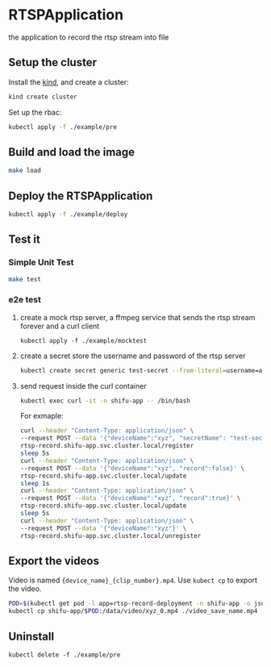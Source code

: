 # RTSPApplication
the application to record the rtsp stream into file

## Setup the cluster

Install the [kind](https://kind.sigs.k8s.io/docs/user/quick-start/#installation), and create a cluster:

```bash
kind create cluster
```

Set up the rbac:

```bash
kubectl apply -f ./example/pre
```

## Build and load the image

```bash
make load
```

## Deploy the RTSPApplication

```bash
kubectl apply -f ./example/deploy
```

## Test it

### Simple Unit Test

```bash
make test
```

### e2e test

1. create a mock rtsp server, a ffmpeg service that sends the rtsp stream forever and a curl client

   ```ba
   kubectl apply -f ./example/mocktest
   ```

2. create a secret store the username and password of the rtsp server

   ```bash
   kubectl create secret generic test-secret --from-literal=username=admin --from-literal=password=password -n shifu-app
   ```

3. send request inside the curl container

   ```bash
   kubectl exec curl -it -n shifu-app -- /bin/bash
   ```
   
   For exmaple:

   ```bash
   curl --header "Content-Type: application/json" \
   --request POST --data '{"deviceName":"xyz", "secretName": "test-secret", "serverAddress":"rtsp-server.shifu-app.svc.cluster.local:8554/mystream", "record":true}' \
   rtsp-record.shifu-app.svc.cluster.local/register
   sleep 5s
   curl --header "Content-Type: application/json" \
   --request POST --data '{"deviceName":"xyz", "record":false}' \
   rtsp-record.shifu-app.svc.cluster.local/update
   sleep 1s
   curl --header "Content-Type: application/json" \
   --request POST --data '{"deviceName":"xyz", "record":true}' \
   rtsp-record.shifu-app.svc.cluster.local/update
   sleep 5s
   curl --header "Content-Type: application/json" \
   --request POST --data '{"deviceName":"xyz"}' \
   rtsp-record.shifu-app.svc.cluster.local/unregister
   ```

## Export the videos

Video is named `{device_name}_{clip_number}.mp4`. Use `kubect cp` to export the video.

```bash
POD=$(kubectl get pod -l app=rtsp-record-deployment -n shifu-app -o jsonpath="{.items[0].metadata.name}")
kubectl cp shifu-app/$POD:/data/video/xyz_0.mp4 ./video_save_name.mp4
```

## Uninstall

```bah
kubectl delete -f ./example/pre
```



